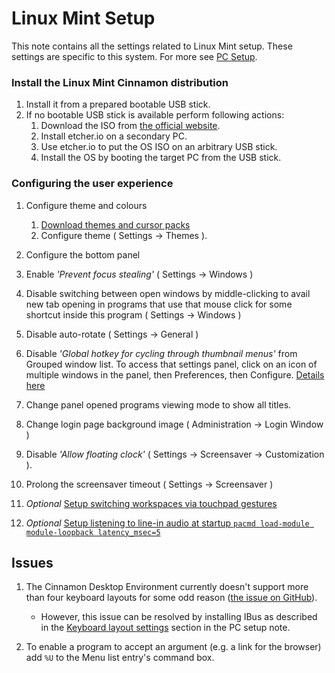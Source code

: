 # Linux Mint Setup

This note contains all the settings related to Linux Mint setup. These settings are specific to this system. For more see [PC Setup](pc-setup.md).

### Install the Linux Mint Cinnamon distribution

1. Install it from a prepared bootable USB stick.
2. If no bootable USB stick is available perform following actions:
   1. Download the ISO from [the official website](https://linuxmint.com/download.php).
   2. Install etcher.io on a secondary PC.
   3. Use etcher.io to put the OS ISO on an arbitrary USB stick.
   4. Install the OS by booting the target PC from the USB stick.

### Configuring the user experience

1. Configure theme and colours
   1. [Download themes and cursor packs](pc-setup.md#configuring-the-user-experience)
   2. Configure theme ( Settings $\to$ Themes ).

2. Configure the bottom panel

3. Enable *'Prevent focus stealing'* ( Settings $\to$ Windows )

4. Disable switching between open windows by middle-clicking to avail new tab opening in programs that use that mouse click for some shortcut inside this program ( Settings $\to$ Windows )

5. Disable auto-rotate ( Settings $\to$ General )

6.  Disable *'Global hotkey for cycling through thumbnail menus'* from Grouped window list. To access that settings panel, click on an icon of multiple windows in the panel, then Preferences, then Configure. [Details here](https://forums.linuxmint.com/viewtopic.php?t=291898)

7. Change panel opened programs viewing mode to show all titles.

8. Change login page background image ( Administration $\to$ Login Window )

9. Disable *'Allow floating clock'* ( Settings $\to$ Screensaver $\to$ Customization ).

10. Prolong the screensaver timeout ( Settings $\to$ Screensaver )

11. *Optional* [Setup switching workspaces via touchpad gestures](https://github.com/Hikari9/comfortable-swipe)

    <!-- spellchecker: disable-next-line -->
12. *Optional* [Setup listening to line-in audio at startup `pacmd load-module module-loopback latency_msec=5`](https://unix.stackexchange.com/questions/263274/pipe-mix-line-in-to-output-in-pulseaudio)

## Issues

1. The Cinnamon Desktop Environment currently doesn't support more than four keyboard layouts for some odd reason ([the issue on GitHub](https://github.com/linuxmint/cinnamon/issues/3212#issuecomment-337725452)).
   - However, this issue can be resolved by installing IBus as described in the [Keyboard layout settings](pc-setup.md#keyboard-layout-settings) section in the PC setup note.

2. To enable a program to accept an argument (e.g. a link for the browser) add `%U` to the Menu list entry's command box.

